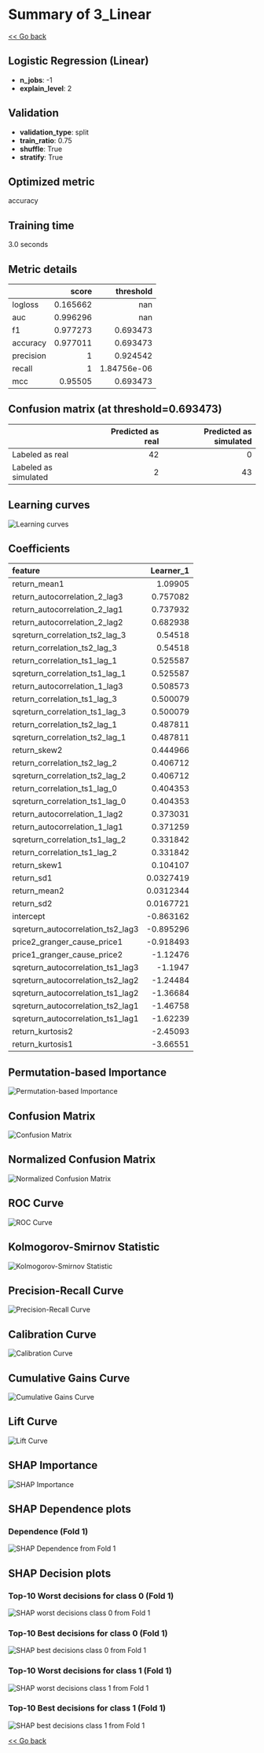 # Summary of 3_Linear

[<< Go back](../README.md)


## Logistic Regression (Linear)
- **n_jobs**: -1
- **explain_level**: 2

## Validation
 - **validation_type**: split
 - **train_ratio**: 0.75
 - **shuffle**: True
 - **stratify**: True

## Optimized metric
accuracy

## Training time

3.0 seconds

## Metric details
|           |    score |     threshold |
|:----------|---------:|--------------:|
| logloss   | 0.165662 | nan           |
| auc       | 0.996296 | nan           |
| f1        | 0.977273 |   0.693473    |
| accuracy  | 0.977011 |   0.693473    |
| precision | 1        |   0.924542    |
| recall    | 1        |   1.84756e-06 |
| mcc       | 0.95505  |   0.693473    |


## Confusion matrix (at threshold=0.693473)
|                      |   Predicted as real |   Predicted as simulated |
|:---------------------|--------------------:|-------------------------:|
| Labeled as real      |                  42 |                        0 |
| Labeled as simulated |                   2 |                       43 |

## Learning curves
![Learning curves](learning_curves.png)

## Coefficients
| feature                           |   Learner_1 |
|:----------------------------------|------------:|
| return_mean1                      |   1.09905   |
| return_autocorrelation_2_lag3     |   0.757082  |
| return_autocorrelation_2_lag1     |   0.737932  |
| return_autocorrelation_2_lag2     |   0.682938  |
| sqreturn_correlation_ts2_lag_3    |   0.54518   |
| return_correlation_ts2_lag_3      |   0.54518   |
| return_correlation_ts1_lag_1      |   0.525587  |
| sqreturn_correlation_ts1_lag_1    |   0.525587  |
| return_autocorrelation_1_lag3     |   0.508573  |
| return_correlation_ts1_lag_3      |   0.500079  |
| sqreturn_correlation_ts1_lag_3    |   0.500079  |
| return_correlation_ts2_lag_1      |   0.487811  |
| sqreturn_correlation_ts2_lag_1    |   0.487811  |
| return_skew2                      |   0.444966  |
| return_correlation_ts2_lag_2      |   0.406712  |
| sqreturn_correlation_ts2_lag_2    |   0.406712  |
| return_correlation_ts1_lag_0      |   0.404353  |
| sqreturn_correlation_ts1_lag_0    |   0.404353  |
| return_autocorrelation_1_lag2     |   0.373031  |
| return_autocorrelation_1_lag1     |   0.371259  |
| sqreturn_correlation_ts1_lag_2    |   0.331842  |
| return_correlation_ts1_lag_2      |   0.331842  |
| return_skew1                      |   0.104107  |
| return_sd1                        |   0.0327419 |
| return_mean2                      |   0.0312344 |
| return_sd2                        |   0.0167721 |
| intercept                         |  -0.863162  |
| sqreturn_autocorrelation_ts2_lag3 |  -0.895296  |
| price2_granger_cause_price1       |  -0.918493  |
| price1_granger_cause_price2       |  -1.12476   |
| sqreturn_autocorrelation_ts1_lag3 |  -1.1947    |
| sqreturn_autocorrelation_ts2_lag2 |  -1.24484   |
| sqreturn_autocorrelation_ts1_lag2 |  -1.36684   |
| sqreturn_autocorrelation_ts2_lag1 |  -1.46758   |
| sqreturn_autocorrelation_ts1_lag1 |  -1.62239   |
| return_kurtosis2                  |  -2.45093   |
| return_kurtosis1                  |  -3.66551   |


## Permutation-based Importance
![Permutation-based Importance](permutation_importance.png)
## Confusion Matrix

![Confusion Matrix](confusion_matrix.png)


## Normalized Confusion Matrix

![Normalized Confusion Matrix](confusion_matrix_normalized.png)


## ROC Curve

![ROC Curve](roc_curve.png)


## Kolmogorov-Smirnov Statistic

![Kolmogorov-Smirnov Statistic](ks_statistic.png)


## Precision-Recall Curve

![Precision-Recall Curve](precision_recall_curve.png)


## Calibration Curve

![Calibration Curve](calibration_curve_curve.png)


## Cumulative Gains Curve

![Cumulative Gains Curve](cumulative_gains_curve.png)


## Lift Curve

![Lift Curve](lift_curve.png)



## SHAP Importance
![SHAP Importance](shap_importance.png)

## SHAP Dependence plots

### Dependence (Fold 1)
![SHAP Dependence from Fold 1](learner_fold_0_shap_dependence.png)

## SHAP Decision plots

### Top-10 Worst decisions for class 0 (Fold 1)
![SHAP worst decisions class 0 from Fold 1](learner_fold_0_shap_class_0_worst_decisions.png)
### Top-10 Best decisions for class 0 (Fold 1)
![SHAP best decisions class 0 from Fold 1](learner_fold_0_shap_class_0_best_decisions.png)
### Top-10 Worst decisions for class 1 (Fold 1)
![SHAP worst decisions class 1 from Fold 1](learner_fold_0_shap_class_1_worst_decisions.png)
### Top-10 Best decisions for class 1 (Fold 1)
![SHAP best decisions class 1 from Fold 1](learner_fold_0_shap_class_1_best_decisions.png)

[<< Go back](../README.md)
